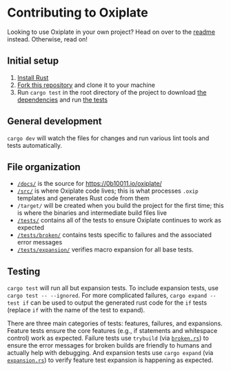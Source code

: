 # Contributing to Oxiplate

Looking to use Oxiplate in your own project? Head on over to the [readme](./README.md) instead. Otherwise, read on!

## Initial setup

1. [Install Rust](https://www.rust-lang.org/tools/install)
2. [Fork this repository](https://docs.github.com/en/get-started/quickstart/fork-a-repo) and clone it to your machine
3. Run `cargo test` in the root directory of the project to download [the dependencies](./Cargo.toml) and run [the tests](./tests/)

## General development

`cargo dev` will watch the files for changes and run various lint tools and tests automatically.

## File organization

- [`/docs/`](./docs/) is the source for https://0b10011.io/oxiplate/
- [`/src/`](./src/) is where Oxiplate code lives; this is what processes `.oxip` templates and generates Rust code from them
- `/target/` will be created when you build the project for the first time; this is where the binaries and intermediate build files live
- [`/tests/`](./tests/) contains all of the tests to ensure Oxiplate continues to work as expected
- [`/tests/broken/`](./tests/broken/) contains tests specific to failures and the associated error messages
- [`/tests/expansion/`](./tests/expansion/) verifies macro expansion for all base tests.

## Testing

`cargo test` will run all but expansion tests. To include expansion tests, use `cargo test -- --ignored`. For more complicated failures, `cargo expand --test if` can be used to output the generated rust code for the `if` tests (replace `if` with the name of the test to expand).

There are three main categories of tests: features, failures, and expansions. Feature tests ensure the core features (e.g., if statements and whitespace control) work as expected. Failure tests use `trybuild` (via [`broken.rs`](./tests/broken.rs)) to ensure the error messages for broken builds are friendly to humans and actually help with debugging. And expansion tests use `cargo expand` (via [`expansion.rs`](./tests/expansion.rs)) to verify feature test expansion is happening as expected.
